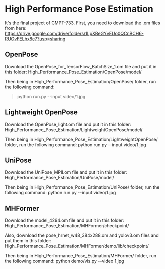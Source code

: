 # High Performance Pose Estimation

It's the final project of CMPT-733.
First, you need to download the .om files from here:
https://drive.google.com/drive/folders/1LpXBeGYvEUo0QCnBCH6-RUOvFELhx8c7?usp=sharing

## OpenPose
Download the OpenPose_for_TensorFlow_BatchSize_1.om file and put it in this folder:
High_Performance_Pose_Estimation/OpenPose/model/

Then being in High_Performance_Pose_Estimation/OpenPose/ folder, run the following command:
> python run.py --input video/1.jpg

## Lightweight OpenPose
Download the OpenPose_light.om file and put it in this folder:
High_Performance_Pose_Estimation/LightweightOpenPose/model/

Then being in High_Performance_Pose_Estimation/LightweightOpenPose/ folder, run the following command:
python run.py --input video/1.jpg

## UniPose
Download the UniPose_MPII.om file and put it in this folder:
High_Performance_Pose_Estimation/UniPose/model/

Then being in High_Performance_Pose_Estimation/UniPose/ folder, run the following command:
python run.py --input video/1.jpg

## MHFormer
Download the model_4294.om file and put it in this folder:
High_Performance_Pose_Estimation/MHFormer/checkpoint/

Also, download the pose_hrnet_w48_384x288.om and yolov3.om files and put them in this folder:
High_Performance_Pose_Estimation/MHFormer/demo/lib/checkpoint/

Then being in High_Performance_Pose_Estimation/MHFormer/ folder, run the following command:
python demo/vis.py --video 1.jpg
